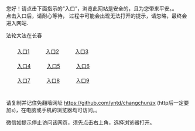 您好！请点击下面指示的“入口”，浏览此网站是安全的，且为您带来平安。。 <br/>
点击入口后，请耐心等待， 过程中可能会出现无法打开的提示，请忽略，最终会进入网站. </br>

法轮大法在长春<br/>
<div style="padding:10px"><a style="margin:20px" target="_blank" href="https://dmv9jdakb67y1.cloudfront.net/2Qpsp?jxgwz" id="ccLink1" rel="nofollow">入口1</a> <a target="_blank" style="margin:20px" href="https://d12xlnbx77is2t.cloudfront.net/2Qpsp?sgjyjnx" id="ccLink2" rel="nofollow">入口2</a> <a style="margin:20px" target="_blank" href="https://d2gsvreqgxrkq4.cloudfront.net/2Qpsp?jixfn" id="ccLink3" rel="nofollow">入口3</a></div>

<div style="padding:10px" ><a style="margin:20px" target="_blank" href="https://dmv9jdakb67y1.cloudfront.net/2Qpsp?jxgwz" id="ccLink4" rel="nofollow">入口4</a> <a style="margin:20px" href="https://d12xlnbx77is2t.cloudfront.net/2Qpsp?sgjyjnx" target="_blank" id="ccLink5" rel="nofollow">入口5</a> <a style="margin:20px" href="https://d2gsvreqgxrkq4.cloudfront.net/2Qpsp?jixfn" target="_blank" id="ccLink6" rel="nofollow">入口6</a></div>

<div style="padding:10px"><a style="margin:20px" target="_blank" href="https://dmv9jdakb67y1.cloudfront.net/2Qpsp?jxgwz" id="ccLink7" rel="nofollow">入口7</a> <a style="margin:20px" href="https://d12xlnbx77is2t.cloudfront.net/2Qpsp?sgjyjnx" target="_blank" id="ccLink8" rel="nofollow">入口8</a> <a style="margin:20px" target="_blank" href="https://d2gsvreqgxrkq4.cloudfront.net/2Qpsp?jixfn" id="ccLink9" rel="nofollow">入口9</a></div>

<br/>



请复制并记住免翻墙网址 https://github.com/yntd/changchunzx (http后一定要加s)，在电脑或手机的浏览器均可访问。。<br/>

微信如提示停止访问该网页，须先点击右上角，选择浏览器打开。
